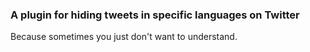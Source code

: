 ### A plugin for hiding tweets in specific languages on Twitter

Because sometimes you just don't want to understand.